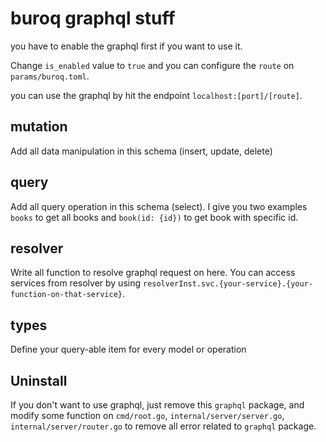 # buroq graphql stuff
you have to enable the graphql first if you want to use it.

Change `is_enabled` value to `true` and you can configure the `route` on `params/buroq.toml`.

you can use the graphql by hit the endpoint `localhost:[port]/[route]`.

## mutation

Add all data manipulation in this schema (insert, update, delete)

## query

Add all query operation in this schema (select). I give you two examples `books` to get all books and `book(id: {id})` to get book with specific id.

## resolver

Write all function to resolve graphql request on here. You can access services from resolver by using `resolverInst.svc.{your-service}.{your-function-on-that-service}`.

## types

Define your query-able item for every model or operation

## Uninstall

If you don't want to use graphql, just remove this `graphql` package, and modify some function on `cmd/root.go`, `internal/server/server.go`, `internal/server/router.go` to remove all error related to `graphql` package.
